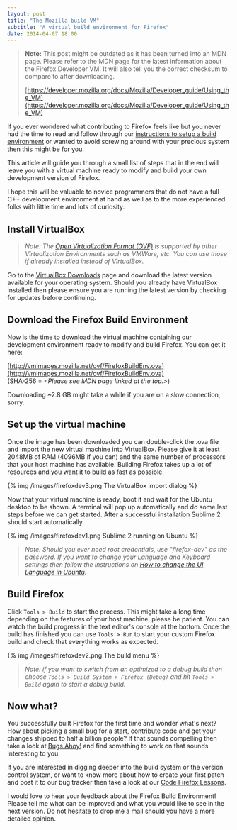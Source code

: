 ```yaml
---
layout: post
title: "The Mozilla build VM"
subtitle: "A virtual build environment for Firefox"
date: 2014-04-07 18:00
---
```


> **Note:** This post might be outdated as it has been turned into an MDN page.
> Please refer to the MDN page for the latest information about the Firefox
> Developer VM. It will also tell you the correct checksum to compare to after
> downloading.
>
> [https://developer.mozilla.org/docs/Mozilla/Developer_guide/Using_the_VM](https://developer.mozilla.org/docs/Mozilla/Developer_guide/Using_the_VM)

If you ever wondered what contributing to Firefox feels like but you never had
the time to read and follow through our
[instructions to setup a build environment](https://developer.mozilla.org/docs/Simple_Firefox_build)
or wanted to avoid screwing around with your precious system then this might
be for you.

This article will guide you through a small list of steps that in the end
will leave you with a virtual machine ready to modify and build your own
development version of Firefox.

I hope this will be valuable to novice programmers that do not have a full
C++ development environment at hand as well as to the more experienced
folks with little time and lots of curiosity.

## Install VirtualBox

> *Note: The [Open Virtualization Format (OVF)](https://en.wikipedia.org/wiki/Open_Virtualization_Format)
> is supported by other Virtualization Environments such as VMWare, etc. You
> can use those if already installed instead of VirtualBox.*

Go to the [VirtualBox Downloads](https://www.virtualbox.org/wiki/Downloads)
page and download the latest version available for your operating system.
Should you already have VirtualBox installed then please ensure you are running
the latest version by checking for updates before continuing.

## Download the Firefox Build Environment

Now is the time to download the virtual machine containing our development
environment ready to modify and build Firefox. You can get it here:

[http://vmimages.mozilla.net/ovf/FirefoxBuildEnv.ova](http://vmimages.mozilla.net/ovf/FirefoxBuildEnv.ova)  
(SHA-256 = *&lt;Please see MDN page linked at the top.&gt;*)

Downloading ~2.8 GB might take a while if you are on a slow connection, sorry.

## Set up the virtual machine

Once the image has been downloaded you can double-click the .ova file
and import the new virtual machine into VirtualBox. Please give it at least
2048MB of RAM (4096MB if you can) and the same number of processors that your
host machine has available. Building Firefox takes up a lot of resources and
you want it to build as fast as possible.

{% img /images/firefoxdev3.png The VirtualBox import dialog %}

Now that your virtual machine is ready, boot it and wait for the Ubuntu desktop
to be shown. A terminal will pop up automatically and do some last steps before
we can get started. After a successful installation Sublime 2 should start
automatically.

{% img /images/firefoxdev1.png Sublime 2 running on Ubuntu %}

> *Note: Should you ever need root credentials, use "firefox-dev" as the
> password. If you want to change your Language and Keyboard settings then
> follow the instructions on
> [How to change the UI Language in Ubuntu](http://www.howtogeek.com/howto/17528/change-the-user-interface-language-in-ubuntu/).*

## Build Firefox

Click `Tools > Build` to start the process. This might take a long time
depending on the features of your host machine, please be patient. You can
watch the build progress in the text editor's console at the bottom. Once the
build has finished you can use `Tools > Run` to start your custom Firefox
build and check that everything works as expected.

{% img /images/firefoxdev2.png The build menu %}

> *Note: if you want to switch from an optimized to a debug build then
> choose `Tools > Build System > Firefox (Debug)` and hit `Tools > Build`
> again to start a debug build.*

## Now what?

You successfully built Firefox for the first time and wonder what's next? How
about picking a small bug for a start, contribute code and get your changes
shipped to half a billion people? If that sounds compelling then take a look
at [Bugs Ahoy!](http://www.joshmatthews.net/bugsahoy/) and find something to
work on that sounds interesting to you.

If you are interested in digging deeper into the build system or the version
control system, or want to know more about how to create your first patch and
post it to our bug tracker then take a look at our
[Code Firefox Lessons](http://codefirefox.com/).

I would love to hear your feedback about the Firefox Build Environment!
Please tell me what can be improved and what you would like to see in the next
version. Do not hesitate to drop me a mail should you have a more detailed
opinion.
